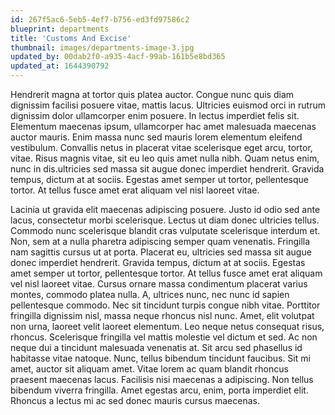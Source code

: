 ```yaml
---
id: 267f5ac6-5eb5-4ef7-b756-ed3fd97586c2
blueprint: departments
title: 'Customs And Excise'
thumbnail: images/departments-image-3.jpg
updated_by: 00dab2f0-a935-4acf-99ab-161b5e8bd365
updated_at: 1644390792
---
```

Hendrerit magna at tortor quis platea auctor. Congue nunc quis diam dignissim facilisi posuere vitae, mattis lacus. Ultricies euismod orci in rutrum dignissim dolor ullamcorper enim posuere. In lectus imperdiet felis sit. Elementum maecenas ipsum, ullamcorper hac amet malesuada maecenas auctor mauris. Enim massa nunc sed mauris lorem elementum eleifend vestibulum. Convallis netus in placerat vitae scelerisque eget arcu, tortor, vitae. Risus magnis vitae, sit eu leo quis amet nulla nibh. Quam netus enim, nunc in dis.ultricies sed massa sit augue donec imperdiet hendrerit. Gravida tempus, dictum at at sociis. Egestas amet semper ut tortor, pellentesque tortor. At tellus fusce amet erat aliquam vel nisl laoreet vitae.

Lacinia ut gravida elit maecenas adipiscing posuere. Justo id odio sed ante lacus, consectetur morbi scelerisque. Lectus ut diam donec ultricies tellus. Commodo nunc scelerisque blandit cras vulputate scelerisque interdum et. Non, sem at a nulla pharetra adipiscing semper quam venenatis. Fringilla nam sagittis cursus ut at porta. Placerat eu, ultricies sed massa sit augue donec imperdiet hendrerit. Gravida tempus, dictum at at sociis. Egestas amet semper ut tortor, pellentesque tortor. At tellus fusce amet erat aliquam vel nisl laoreet vitae. Cursus ornare massa condimentum placerat varius montes, commodo platea nulla. A, ultrices nunc, nec nunc id sapien pellentesque commodo. Nec sit tincidunt turpis congue nibh vitae. Porttitor fringilla dignissim nisl, massa neque rhoncus nisl nunc. Amet, elit volutpat non urna, laoreet velit laoreet elementum. Leo neque netus consequat risus, rhoncus. Scelerisque fringilla vel mattis molestie vel dictum et sed. Ac non neque dui a tincidunt malesuada venenatis at. Sit arcu sed phasellus id habitasse vitae natoque. Nunc, tellus bibendum tincidunt faucibus. Sit mi amet, auctor sit aliquam amet. Vitae lorem ac quam blandit rhoncus praesent maecenas lacus. Facilisis nisi maecenas a adipiscing. Non tellus bibendum viverra fringilla. Amet egestas arcu, enim, porta imperdiet elit. Rhoncus a lectus mi ac sed donec mauris cursus maecenas.